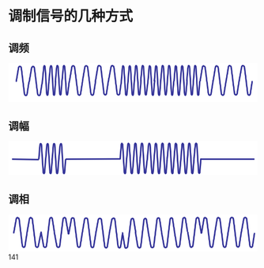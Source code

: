# 调制信号的几种方式
## 调频
![modulation-frequency](./assets/modulation-frequency.png)

## 调幅
![modulation-amplitude](./assets/modulation-amplitude_kc7lcs89e.png)

## 调相
![modulation-phase](./assets/modulation-phase.png)
141
